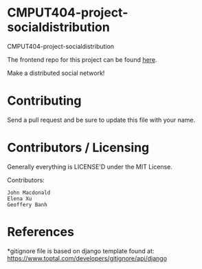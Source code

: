 CMPUT404-project-socialdistribution
===================================

CMPUT404-project-socialdistribution

The frontend repo for this project can be found [here](https://github.com/CMPUT404W23T05/Social-Distribution-Front-End).

Make a distributed social network!

Contributing
============

Send a pull request and be sure to update this file with your name.

Contributors / Licensing
========================

Generally everything is LICENSE'D under the MIT License.

Contributors:

    John Macdonald
    Elena Xu
    Geoffery Banh


References
==========
*gitignore file is based on django template found at: https://www.toptal.com/developers/gitignore/api/django
